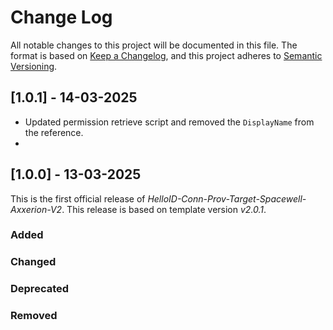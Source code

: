 # Change Log

All notable changes to this project will be documented in this file. The format is based on [Keep a Changelog](https://keepachangelog.com), and this project adheres to [Semantic Versioning](https://semver.org).

## [1.0.1] - 14-03-2025

- Updated permission retrieve script and removed the `DisplayName` from the reference.
- 
## [1.0.0] - 13-03-2025

This is the first official release of _HelloID-Conn-Prov-Target-Spacewell-Axxerion-V2_. This release is based on template version _v2.0.1_.

### Added

### Changed

### Deprecated

### Removed

